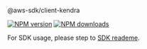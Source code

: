 @aws-sdk/client-kendra

[![NPM version](https://img.shields.io/npm/v/@aws-sdk/client-kendra/beta.svg)](https://www.npmjs.com/package/@aws-sdk/client-kendra)
[![NPM downloads](https://img.shields.io/npm/dm/@aws-sdk/client-kendra.svg)](https://www.npmjs.com/package/@aws-sdk/client-kendra)

For SDK usage, please step to [SDK reademe](https://github.com/aws/aws-sdk-js-v3).
